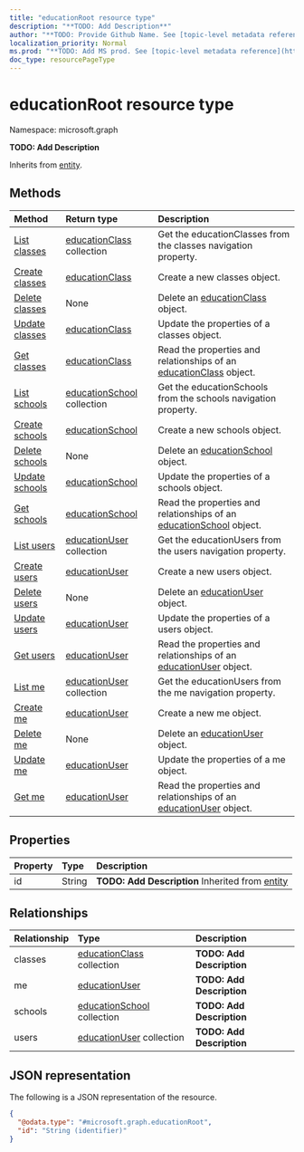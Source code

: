 ```yaml
---
title: "educationRoot resource type"
description: "**TODO: Add Description**"
author: "**TODO: Provide Github Name. See [topic-level metadata reference](https://msgo.azurewebsites.net/add/document/guidelines/metadata.html#topic-level-metadata)**"
localization_priority: Normal
ms.prod: "**TODO: Add MS prod. See [topic-level metadata reference](https://msgo.azurewebsites.net/add/document/guidelines/metadata.html#topic-level-metadata)**"
doc_type: resourcePageType
---
```


# educationRoot resource type


Namespace: microsoft.graph

**TODO: Add Description**


Inherits from [entity](../resources/entity.md).

## Methods
|Method|Return type|Description|
|:---|:---|:---|
|[List classes](../api/educationroot-list-classes.md)|[educationClass](../resources/educationclass.md) collection|Get the educationClasses from the classes navigation property.|
|[Create classes](../api/educationroot-post-classes.md)|[educationClass](../resources/educationclass.md)|Create a new classes object.|
|[Delete classes](../api/educationroot-delete-classes.md)|None|Delete an [educationClass](../resources/educationclass.md) object.|
|[Update classes](../api/educationroot-update-classes.md)|[educationClass](../resources/educationclass.md)|Update the properties of a classes object.|
|[Get classes](../api/educationroot-get-educationclass.md)|[educationClass](../resources/educationclass.md)|Read the properties and relationships of an [educationClass](../resources/educationclass.md) object.|
|[List schools](../api/educationroot-list-schools.md)|[educationSchool](../resources/educationschool.md) collection|Get the educationSchools from the schools navigation property.|
|[Create schools](../api/educationroot-post-schools.md)|[educationSchool](../resources/educationschool.md)|Create a new schools object.|
|[Delete schools](../api/educationroot-delete-schools.md)|None|Delete an [educationSchool](../resources/educationschool.md) object.|
|[Update schools](../api/educationroot-update-schools.md)|[educationSchool](../resources/educationschool.md)|Update the properties of a schools object.|
|[Get schools](../api/educationroot-get-educationschool.md)|[educationSchool](../resources/educationschool.md)|Read the properties and relationships of an [educationSchool](../resources/educationschool.md) object.|
|[List users](../api/educationroot-list-users.md)|[educationUser](../resources/educationuser.md) collection|Get the educationUsers from the users navigation property.|
|[Create users](../api/educationroot-post-users.md)|[educationUser](../resources/educationuser.md)|Create a new users object.|
|[Delete users](../api/educationroot-delete-users.md)|None|Delete an [educationUser](../resources/educationuser.md) object.|
|[Update users](../api/educationroot-update-users.md)|[educationUser](../resources/educationuser.md)|Update the properties of a users object.|
|[Get users](../api/educationroot-get-educationuser.md)|[educationUser](../resources/educationuser.md)|Read the properties and relationships of an [educationUser](../resources/educationuser.md) object.|
|[List me](../api/educationroot-list-me.md)|[educationUser](../resources/educationuser.md) collection|Get the educationUsers from the me navigation property.|
|[Create me](../api/educationroot-post-me.md)|[educationUser](../resources/educationuser.md)|Create a new me object.|
|[Delete me](../api/educationroot-delete-me.md)|None|Delete an [educationUser](../resources/educationuser.md) object.|
|[Update me](../api/educationroot-update-me.md)|[educationUser](../resources/educationuser.md)|Update the properties of a me object.|
|[Get me](../api/educationroot-get-educationuser.md)|[educationUser](../resources/educationuser.md)|Read the properties and relationships of an [educationUser](../resources/educationuser.md) object.|

## Properties
|Property|Type|Description|
|:---|:---|:---|
|id|String|**TODO: Add Description** Inherited from [entity](../resources/entity.md)|

## Relationships
|Relationship|Type|Description|
|:---|:---|:---|
|classes|[educationClass](../resources/educationclass.md) collection|**TODO: Add Description**|
|me|[educationUser](../resources/educationuser.md)|**TODO: Add Description**|
|schools|[educationSchool](../resources/educationschool.md) collection|**TODO: Add Description**|
|users|[educationUser](../resources/educationuser.md) collection|**TODO: Add Description**|

## JSON representation
The following is a JSON representation of the resource.
<!-- {
  "blockType": "resource",
  "keyProperty": "id",
  "@odata.type": "microsoft.graph.educationRoot",
  "baseType": "microsoft.graph.entity",
  "openType": false
}
-->
``` json
{
  "@odata.type": "#microsoft.graph.educationRoot",
  "id": "String (identifier)"
}
```


